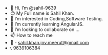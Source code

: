 - 👋 Hi, I’m @sahil-9639
- 😊 My Full name is Sahil Khan.
- 👀 I’m interested in Coding,Software Testing.
- 🌱 I’m currently learning AngularJS.
- 💞️ I’m looking to collaborate on ...
- 📫 How to reach me 
- 📩 - sahil.khan.jnv.meerut@gmail.com
- 📞 9639106384

<!---
sahil-9639/sahil-9639 is a ✨ special ✨ repository because its `README.md` (this file) appears on your GitHub profile.
You can click the Preview link to take a look at your changes.
--->
